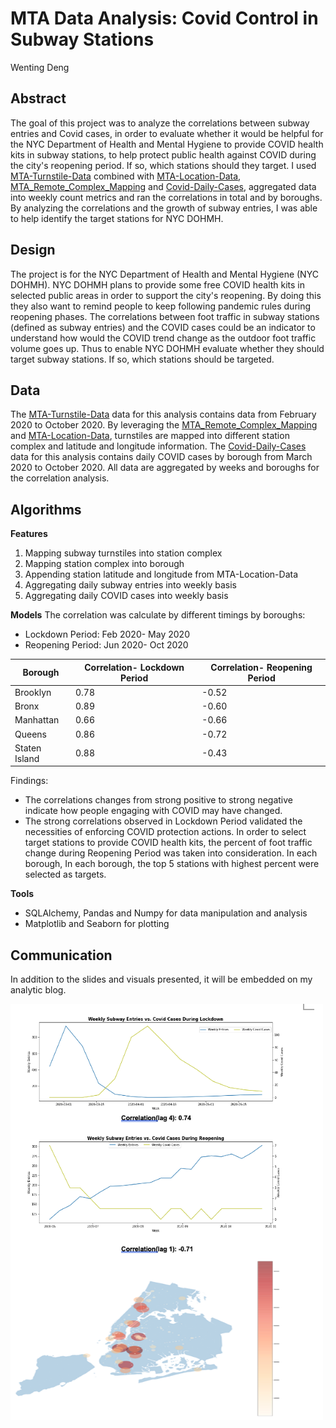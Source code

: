 # MTA Data Analysis: Covid Control in Subway Stations
Wenting Deng

## Abstract
The goal of this project was to analyze the correlations between subway entries and Covid cases, in order to evaluate whether it would be helpful for the NYC Department of Health and Mental Hygiene to provide COVID health kits in subway stations, to help protect public health against COVID during the city's reopening period. If so, which stations should they target. I used [MTA-Turnstile-Data](http://web.mta.info/developers/turnstile.html) combined with [MTA-Location-Data](https://atisdata.s3.amazonaws.com/Station/Stations.csv), [MTA_Remote_Complex_Mapping](https://github.com/qri-io/data-stories-scripts/blob/master/nyc-turnstile-counts/lookup/remote_complex_lookup.csv) and [Covid-Daily-Cases](https://github.com/nychealth/coronavirus-data/tree/master/trends), aggregated data into weekly count metrics and ran the correlations in total and by boroughs. By analyzing the correlations and the growth of subway entries, I was able to help identify the target stations for NYC DOHMH.

## Design
The project is for the NYC Department of Health and Mental Hygiene (NYC DOHMH). NYC DOHMH plans to provide some free COVID health kits in selected public areas in order to support the city's reopening. By doing this they also want to remind people to keep following pandemic rules during reopening phases. The correlations between foot traffic in subway stations (defined as subway entries) and the COVID cases could be an indicator to understand how would the COVID trend change as the outdoor foot traffic volume goes up. Thus to enable NYC DOHMH evaluate whether they should target subway stations. If so, which stations should be targeted.

## Data
The [MTA-Turnstile-Data](http://web.mta.info/developers/turnstile.html) data for this analysis contains data from February 2020 to October 2020. By leveraging the [MTA_Remote_Complex_Mapping](https://github.com/qri-io/data-stories-scripts/blob/master/nyc-turnstile-counts/lookup/remote_complex_lookup.csv) and [MTA-Location-Data](https://atisdata.s3.amazonaws.com/Station/Stations.csv), turnstiles are mapped into different station complex and latitude and longitude information.
The [Covid-Daily-Cases](https://github.com/nychealth/coronavirus-data/tree/master/trends) data for this analysis contains daily COVID cases by borough from March 2020 to October 2020.
All data are aggregated by weeks and boroughs for the correlation analysis.

## Algorithms
**Features**
1. Mapping subway turnstiles into station complex
2. Mapping station complex into borough
3. Appending station latitude and longitude from MTA-Location-Data
4. Aggregating daily subway entries into weekly basis
5. Aggregating daily COVID cases into weekly basis

**Models**
The correlation was calculate by different timings by boroughs:
* Lockdown Period: Feb 2020- May 2020
* Reopening Period: Jun 2020- Oct 2020

| Borough | Correlation- Lockdown Period | Correlation- Reopening Period |
| --- | --- | --- |
| Brooklyn | 0.78 | -0.52 |
| Bronx | 0.89 | -0.60 |
| Manhattan| 0.66 | -0.66 |
| Queens | 0.86 | -0.72|
| Staten Island | 0.88 | -0.43|

Findings:
* The correlations changes from strong positive to strong negative indicate how people engaging with COVID may have changed.
* The strong correlations observed in Lockdown Period validated the necessities of enforcing COVID protection actions. In order to select target stations to provide COVID health kits, the percent of foot traffic change during Reopening Period was taken into consideration. In each borough, In each borough, the top 5 stations with highest percent were selected as targets.

**Tools**
* SQLAlchemy, Pandas and Numpy for data manipulation and analysis
* Matplotlib and Seaborn for plotting

## Communication
In addition to the slides and visuals presented, it will be embedded on my analytic blog.

<img src="Project_Pic.png" width=500>
